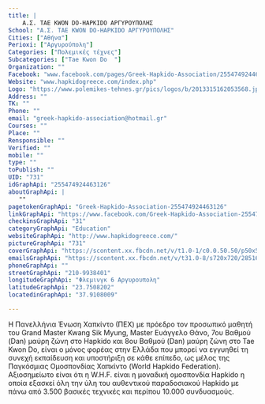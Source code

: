 ```yaml
---
title: |
    Α.Σ. TΑΕ KWON DO-HAPKIDO ΑΡΓΥΡΟΥΠΟΛΗΣ
School: "Α.Σ. TΑΕ KWON DO-HAPKIDO ΑΡΓΥΡΟΥΠΟΛΗΣ"
Cities: ["Αθήνα"]
Perioxi: ["Αργυρούπολη"]
Categories: ["Πολεμικές τέχνες"]
Subcategories: ["Tae Kwon Do  "]
Organization: ""
Facebook: "www.facebook.com/pages/Greek-Hapkido-Association/255474924463126"
Website: "www.hapkidogreece.com/index.php"
Logo: "https://www.polemikes-tehnes.gr/pics/logos/b/2013315162053568.jpg"
Address: ""
TK: ""
Phone: ""
email: "greek-hapkido-association@hotmail.gr"
Courses: ""
Place: ""
Rensponsible: ""
Verified: ""
mobile: ""
type: ""
toPublish: ""
UID: "731"
idGraphApi: "255474924463126"
aboutGraphApi: | 
   ""
pagetokenGraphApi: "Greek-Hapkido-Association-255474924463126"
linkGraphApi: "https://www.facebook.com/Greek-Hapkido-Association-255474924463126/"
checkinsGraphApi: "31"
categoryGraphApi: "Education"
websiteGraphApi: "http://www.hapkidogreece.com/"
pictureGraphApi: "731"
coverGraphApi: "https://scontent.xx.fbcdn.net/v/t1.0-1/c0.0.50.50/p50x50/13731637_1297409973602944_3218460424754962266_n.jpg?oh=92cd7e8cd2e4cc20f39d72da20ecb6c1&amp;oe=5B373B2C"
emailsGraphApi: "https://scontent.xx.fbcdn.net/v/t31.0-8/s720x720/28516258_1939204392756829_7167484768277215515_o.png?oh=7928dab66cb9845246ca1c3783b6c99f&amp;oe=5B00A747"
phoneGraphApi: ""
streetGraphApi: "210-9938401"
longitudeGraphApi: "Φλεμινγκ 6 Αργυρουπολη"
latitudeGraphApi: "23.7508202"
locatedinGraphApi: "37.9108009"

---
```


Η Πανελλήνια Ένωση Χαπκίντο (ΠEX) με πρόεδρο τον προσωπικό μαθητή του Grand Master Kwang Sik Myung, Master Ευάγγελο Θάνο, 7ου Βαθμού (Dan) μαύρη ζώνη στο Hapkido και 8ου Βαθμού (Dan) μαύρη ζώνη στο Tae Kwon Do, είναι ο μόνος φορέας στην Ελλάδα που μπορεί να εγγυηθεί τη συνεχή εκπαίδευση και υποστήριξη σε κάθε επίπεδο, ως μέλος της Παγκόσμιας Ομοσπονδίας Χαπκίντο (World Hapkido Federation). Αξιοσημείωτο είναι ότι η W.H.F. είναι η μοναδική ομοσπονδία Hapkido η οποία εξασκεί όλη την ύλη του αυθεντικού παραδοσιακού Hapkido με πάνω από 3.500 βασικές τεχνικές και περίπου 10.000 συνδυασμούς.


